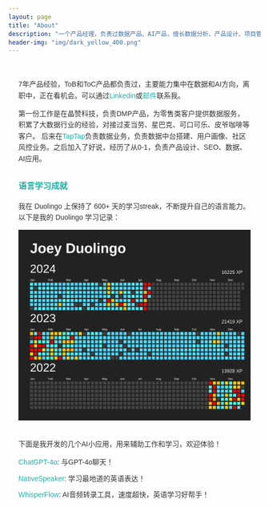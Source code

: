 ```yaml
---
layout: page
title: "About"
description: "一个产品经理，负责过数据产品、AI产品，擅长数据分析、产品设计、项目管理。Duolingo Streak 600+，English CEFR B2 level，AI 技术探索中，永远保持好奇心！"
header-img: "img/dark_yellow_400.png"
---
```


<div style="font-family: Arial, sans-serif; line-height: 1.6; color: #333; max-width: 800px; margin: 0 auto; padding: 20px;">
<div style="margin-bottom: 30px;">
<!--     <h2 style="color: #1EB2A6;">工作经历</h2> -->
    <p>7年产品经验，ToB和ToC产品都负责过，主要能力集中在数据和AI方向，离职中，正在看机会。可以通过<a href="https://www.linkedin.com/in/zluckyhou/"  target="_blank" style="color: #1EB2A6; text-decoration: none;">Linkedin</a>或<a href="mailto:zluckyhou@163.com" style="color: #1EB2A6; text-decoration: none;">邮件</a>联系我。</p>
    <p>第一份工作是在晶赞科技，负责DMP产品，为零售类客户提供数据服务，积累了大数据行业的经验，对接过麦当劳、星巴克、可口可乐、皮爷咖啡等客户。 后来在<a href="https://www.taptap.cn/" target="_blank" style="color: #1EB2A6; text-decoration: none;">TapTap</a>负责数据业务，负责数据中台搭建、用户画像、社区风控业务。之后加入了好说，经历了从0-1，负责产品设计、SEO、数据、AI应用。</p>
</div>

<div style="margin-bottom: 30px;">
    <h3 style="color: #1EB2A6;">语言学习成就</h3>
    <p>我在 Duolingo 上保持了 600+ 天的学习streak，不断提升自己的语言能力。以下是我的 Duolingo 学习记录：</p>
    <img src="/OUT_FOLDER/duolingo.svg" alt="Duolingo Learning Streak" style="max-width: 100%; height: auto;">
</div>

<div style="margin-bottom: 30px;">
    <p>下面是我开发的几个AI小应用，用来辅助工作和学习，欢迎体验！</p>
    <ul style="list-style-type: none; padding-left: 0;">
        <li style="margin-bottom: 10px;"><a href="https://chatgpt-4o.streamlit.app/" target="_blank" style="color: #1EB2A6; text-decoration: none;">ChatGPT-4o</a>: 与GPT-4o聊天！</li>
        <li style="margin-bottom: 10px;"><a href="https://nativespeaker.streamlit.app/" target="_blank" style="color: #1EB2A6; text-decoration: none;">NativeSpeaker</a>: 学习最地道的英语表达！</li>
        <li style="margin-bottom: 10px;"><a href="https://whisperflow.streamlit.app/" target="_blank" style="color: #1EB2A6; text-decoration: none;">WhisperFlow</a>: AI音频转录工具，速度超快，英语学习好帮手！</li>
    </ul>
</div>
</div>
